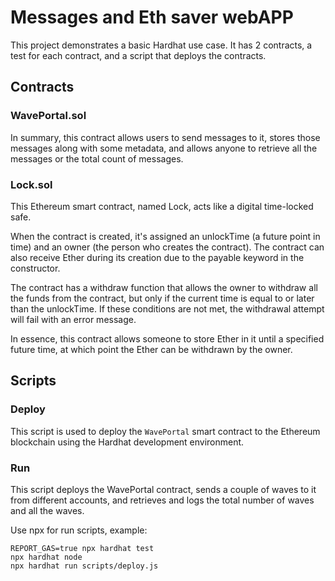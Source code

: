 # Messages and Eth saver webAPP

This project demonstrates a basic Hardhat use case. 
It has 2 contracts, a test for each contract, and a script that deploys the contracts.

## Contracts

### WavePortal.sol
In summary, this contract allows users to send messages to it, stores those messages along with some metadata, and allows anyone to retrieve all the messages or the total count of messages.


### Lock.sol
This Ethereum smart contract, named Lock, acts like a digital time-locked safe.

When the contract is created, it's assigned an unlockTime (a future point in time) and an owner (the person who creates the contract). The contract can also receive Ether during its creation due to the payable keyword in the constructor.

The contract has a withdraw function that allows the owner to withdraw all the funds from the contract, but only if the current time is equal to or later than the unlockTime. If these conditions are not met, the withdrawal attempt will fail with an error message.

In essence, this contract allows someone to store Ether in it until a specified future time, at which point the Ether can be withdrawn by the owner.

## Scripts

### Deploy
This script is used to deploy the `WavePortal` smart contract to the Ethereum blockchain using the Hardhat development environment.

### Run
This script deploys the WavePortal contract, sends a couple of waves to it from different accounts, and retrieves and logs the total number of waves and all the waves.


Use npx for run scripts, example:

```shell
REPORT_GAS=true npx hardhat test
npx hardhat node
npx hardhat run scripts/deploy.js
```
